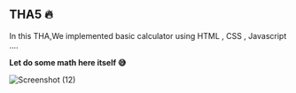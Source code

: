**THA5** :fire:
----------------------------------------------------------------------------------------------------
In this THA,We implemented basic calculator using HTML , CSS , Javascript ....

**Let do some math here itself :sweat_smile:**






![Screenshot (12)](https://user-images.githubusercontent.com/60287642/124155162-09fe5f80-da4b-11eb-9c23-bf88ca8dec7b.png)

